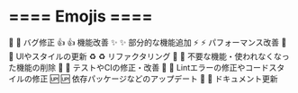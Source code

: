 
# ==== Emojis ====
 🐛  :bug: バグ修正
 👍  :+1: 機能改善
 ✨  :sparkles: 部分的な機能追加
 ⚡️  :zap: パフォーマンス改善
 💄  :lipstick: UIやスタイルの更新
 ♻️   :recycle: リファクタリング
 🚿  :shower: 不要な機能・使われなくなった機能の削除
 💚  :green_heart: テストやCIの修正・改善
 👕  :shirt: Lintエラーの修正やコードスタイルの修正
 🆙  :up: 依存パッケージなどのアップデート
 📝  :memo: ドキュメント更新